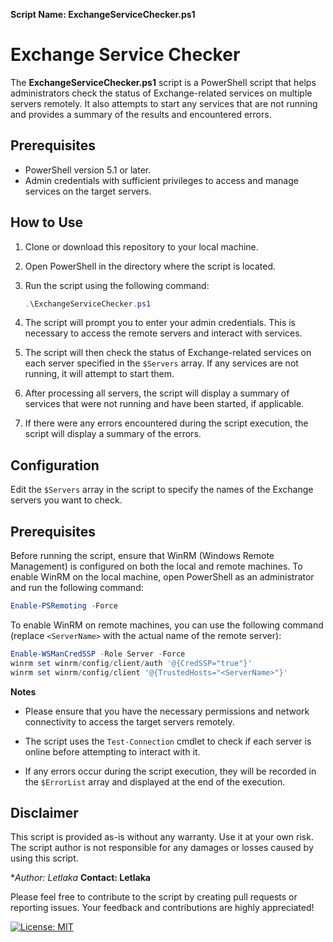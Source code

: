 **Script Name: ExchangeServiceChecker.ps1**

# Exchange Service Checker

The **ExchangeServiceChecker.ps1** script is a PowerShell script that helps administrators check the status of Exchange-related services on multiple servers remotely. It also attempts to start any services that are not running and provides a summary of the results and encountered errors.

## Prerequisites

- PowerShell version 5.1 or later.
- Admin credentials with sufficient privileges to access and manage services on the target servers.

## How to Use

1. Clone or download this repository to your local machine.

2. Open PowerShell in the directory where the script is located.

3. Run the script using the following command:

   ```powershell
   .\ExchangeServiceChecker.ps1
   ```

4. The script will prompt you to enter your admin credentials. This is necessary to access the remote servers and interact with services.

5. The script will then check the status of Exchange-related services on each server specified in the `$Servers` array. If any services are not running, it will attempt to start them.

6. After processing all servers, the script will display a summary of services that were not running and have been started, if applicable.

7. If there were any errors encountered during the script execution, the script will display a summary of the errors.

## Configuration

Edit the `$Servers` array in the script to specify the names of the Exchange servers you want to check.

## Prerequisites

Before running the script, ensure that WinRM (Windows Remote Management) is configured on both the local and remote machines. To enable WinRM on the local machine, open PowerShell as an administrator and run the following command:

```powershell
Enable-PSRemoting -Force
```

To enable WinRM on remote machines, you can use the following command (replace `<ServerName>` with the actual name of the remote server):

```powershell
Enable-WSManCredSSP -Role Server -Force
winrm set winrm/config/client/auth '@{CredSSP="true"}'
winrm set winrm/config/client '@{TrustedHosts="<ServerName>"}'
```

**Notes**

- Please ensure that you have the necessary permissions and network connectivity to access the target servers remotely.

- The script uses the `Test-Connection` cmdlet to check if each server is online before attempting to interact with it.

- If any errors occur during the script execution, they will be recorded in the `$ErrorList` array and displayed at the end of the execution.

## Disclaimer

This script is provided as-is without any warranty. Use it at your own risk. The script author is not responsible for any damages or losses caused by using this script.

**Author: Letlaka*
**Contact: Letlaka**

Please feel free to contribute to the script by creating pull requests or reporting issues. Your feedback and contributions are highly appreciated!

[![License: MIT](https://img.shields.io/badge/License-MIT-blue.svg)](https://opensource.org/licenses/MIT)